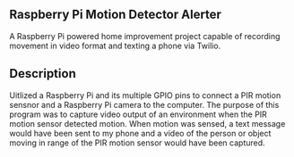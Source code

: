 ## Raspberry Pi Motion Detector Alerter
A Raspberry Pi powered home improvement project capable of recording movement in video format and texting a phone via Twilio.

## Description
Uitlized a Raspberry Pi and its multiple GPIO pins to connect a PIR motion sensnor and a Raspberry Pi camera to the computer. The purpose of this program was to capture video output of an environment when the PIR motion sensor detected motion. When motion was sensed, a text message would have been sent to my phone and a video of the person or object moving in range of the PIR motion sensor would have been captured. 

